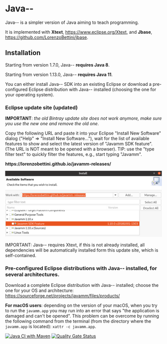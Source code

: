 # Java--
Java-- is a simpler version of Java aiming to teach programming.

It is implemented with **Xtext**, https://www.eclipse.org/Xtext, and **Jbase**, https://github.com/LorenzoBettini/jbase.

## Installation

Starting from version 1.7.0, Java-- **requires Java 8**.

Starting from version 1.13.0, Java-- **requires Java 11**.

You can either install Java-- SDK into an existing Eclipse or download a pre-configured Eclipse distribution with Java-- installed (choosing the one for your operating system).

### Eclipse update site (updated)

**IMPORTANT**: _the old Bintray update site does not work anymore, make sure you use the new one and remove the old one_.

Copy the following URL and paste it into your Eclipse "Install New Software" dialog ("Help" => "Install New Software..."), wait for the list of available features to show and select the latest version of "Javamm SDK feature". (The URL is NOT meant to be opened with a browser). TIP: use the "type filter text" to quickly filter the features, e.g., start typing "Javamm".

**https<span></span>://lorenzobettini.github.io/javamm-releases/**

![Install New Software Screenshot](images/javamm-installation.png)

IMPORTANT: Java-- requires Xtext, if this is not already installed, all dependencies will be automatically installed form this update site, which is self-contained.

### Pre-configured Eclipse distributions with Java-- installed, for several architectures.

Download a complete Eclipse distribution with Java-- installed; choose the one for your OS and architecture:
https://sourceforge.net/projects/javamm/files/products/

**For macOS users**: depending on the version of your macOS, when you try to run the `javamm.app` you may run into an error that says "the application is damaged and can't be opened". This problem can be overcome by running the following command from the terminal (from the directory where the `javamm.app` is located): `xattr -c javamm.app`.

[![Java CI with Maven](https://github.com/LorenzoBettini/javamm/actions/workflows/maven.yml/badge.svg)](https://github.com/LorenzoBettini/javamm/actions/workflows/maven.yml) [![Quality Gate Status](https://sonarcloud.io/api/project_badges/measure?project=javamm%3Ajavamm.parent&metric=alert_status)](https://sonarcloud.io/dashboard?id=javamm%3Ajavamm.parent)
